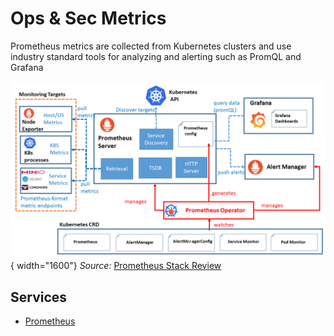 # Ops & Sec Metrics

Prometheus metrics are collected from Kubernetes clusters and use industry standard tools for analyzing and alerting such as PromQL and Grafana

![Metrics ecosystem](../img/prometheus-stack-architecture.png){ width="1600"}
_Source:_ [Prometheus Stack Review](https://clux.dev/post/2022-01-11-prometheus-ecosystem/)

## Services

+ [Prometheus](prometheus.md)
